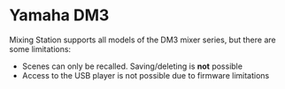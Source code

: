 # Yamaha DM3

Mixing Station supports all models of the DM3 mixer series, but there are some limitations:

- Scenes can only be recalled. Saving/deleting is **not** possible
- Access to the USB player is not possible due to firmware limitations